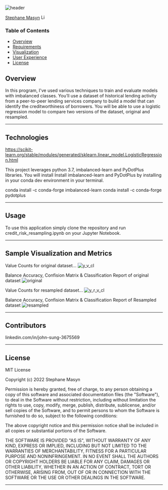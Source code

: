 ![header](https://capsule-render.vercel.app/api?type=waving&color=gradient&width=1000&height=200&section=header&text=Supervised%20Learning%20&fontSize=30&fontColor=black)

<!-- header is made with: https://github.com/kyechan99/capsule-render -->

[Stephane Masyn](https://www.linkedin.com/in/stephane-masyn-35b16817a/) [<img src="https://cdn2.auth0.com/docs/media/connections/linkedin.png" alt="LinkedIn -  Stephane Masyn" width=15/>](https://www.linkedin.com/in/stephane-masyn-35b16817a/)

### Table of Contents

* [Overview](#overview)
* [Requirements](#requirements)
* [Visualization](#visualization)
* [User Experience](#user-experience)
* [License](#license)  

## Overview

In this program, I've used various techniques to train and evaluate models with imbalanced classes. You’ll use a dataset of historical lending activity from a peer-to-peer lending services company to build a model that can identify the creditworthiness of borrowers. You will be able to use a logistic regression model to compare two versions of the dataset, original and resampled. 

---

## Technologies

https://scikit-learn.org/stable/modules/generated/sklearn.linear_model.LogisticRegression.html

This project leverages python 3.7, imbalanced-learn and PyDotPlus libraries. You will install Install imbalanced-learn and PyDotPlus by installing in your conda dev environment in your terminal.

conda install -c conda-forge imbalanced-learn
conda install -c conda-forge pydotplus

---

## Usage

To use this application simply clone the repository and run credit_risk_resampling.ipynb on your Jupyter Notebook.

---

## Sample Visualization and Metrics

Value Counts for original dataset...
![y_v_cl](Images/y_value_counts.PNG)

Balance Accuracy, Confision Matrix & Classification Report of original dataset
![original](Images/original_data_results.PNG)

Value Counts for resampled dataset...
![y_r_v_cl](Images/y_resampled_value_counts.PNG)

Balance Accuracy, Confision Matrix & Classification Report of Resampled dataset
![resampled](Images/resampled_data_results.PNG)

---

## Contributors

linkedin.com/in/john-sung-3675569

---

## License

MIT License

Copyright (c) 2022 Stephane Masyn

Permission is hereby granted, free of charge, to any person obtaining a copy of this software and associated documentation files (the "Software"), to deal in the Software without restriction, including without limitation the rights to use, copy, modify, merge, publish, distribute, sublicense, and/or sell copies of the Software, and to permit persons to whom the Software is furnished to do so, subject to the following conditions:

The above copyright notice and this permission notice shall be included in all copies or substantial portions of the Software.

THE SOFTWARE IS PROVIDED "AS IS", WITHOUT WARRANTY OF ANY KIND, EXPRESS OR IMPLIED, INCLUDING BUT NOT LIMITED TO THE WARRANTIES OF MERCHANTABILITY, FITNESS FOR A PARTICULAR PURPOSE AND NONINFRINGEMENT. IN NO EVENT SHALL THE AUTHORS OR COPYRIGHT HOLDERS BE LIABLE FOR ANY CLAIM, DAMAGES OR OTHER LIABILITY, WHETHER IN AN ACTION OF CONTRACT, TORT OR OTHERWISE, ARISING FROM, OUT OF OR IN CONNECTION WITH THE SOFTWARE OR THE USE OR OTHER DEALINGS IN THE SOFTWARE.

---
